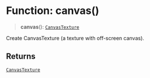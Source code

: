 # Function: canvas()

> **canvas**(): [`CanvasTexture`](/api/classes/CanvasTexture)

Create CanvasTexture (a texture with off-screen canvas).

## Returns

[`CanvasTexture`](/api/classes/CanvasTexture)
